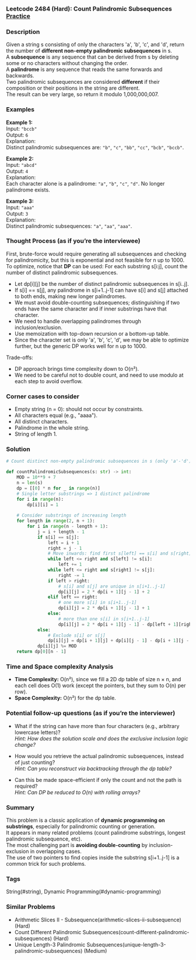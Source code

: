 ### Leetcode 2484 (Hard): Count Palindromic Subsequences [Practice](https://leetcode.com/problems/count-palindromic-subsequences)

### Description  
Given a string s consisting of only the characters 'a', 'b', 'c', and 'd', return the number of **different non-empty palindromic subsequences** in s.  
A **subsequence** is any sequence that can be derived from s by deleting some or no characters without changing the order.  
A **palindrome** is any sequence that reads the same forwards and backwards.  
Two palindromic subsequences are considered **different** if their composition or their positions in the string are different.  
The result can be very large, so return it modulo 1,000,000,007.

### Examples  

**Example 1:**  
Input: `"bccb"`  
Output: `6`  
Explanation:  
Distinct palindromic subsequences are: `"b"`, `"c"`, `"bb"`, `"cc"`, `"bcb"`, `"bccb"`.

**Example 2:**  
Input: `"abcd"`  
Output: `4`  
Explanation:  
Each character alone is a palindrome: `"a"`, `"b"`, `"c"`, `"d"`. No longer palindrome exists.

**Example 3:**  
Input: `"aaa"`  
Output: `3`  
Explanation:  
Distinct palindromic subsequences: `"a"`, `"aa"`, `"aaa"`.


### Thought Process (as if you’re the interviewee)  
First, brute-force would require generating all subsequences and checking for palindromicity, but this is exponential and not feasible for n up to 1000.  
To optimize, notice that **DP** can be used: For each substring s[i:j], count the number of distinct palindromic subsequences.  
- Let dp[i][j] be the number of distinct palindromic subsequences in s[i..j].  
- If s[i] == s[j], any palindrome in s[i+1..j-1] can have s[i] and s[j] attached to both ends, making new longer palindromes.  
- We must avoid double-counting subsequences; distinguishing if two ends have the same character and if inner substrings have that character.  
- We need to handle overlapping palindromes through inclusion/exclusion.  
- Use memoization with top-down recursion or a bottom-up table.  
- Since the character set is only 'a', 'b', 'c', 'd', we may be able to optimize further, but the generic DP works well for n up to 1000.

Trade-offs:
- DP approach brings time complexity down to O(n²).
- We need to be careful not to double count, and need to use modulo at each step to avoid overflow.

### Corner cases to consider  
- Empty string (n = 0): should not occur by constraints.
- All characters equal (e.g., "aaaa").
- All distinct characters.
- Palindrome in the whole string.
- String of length 1.

### Solution

```python
# Count distinct non-empty palindromic subsequences in s (only 'a'-'d'), modulo 1_000_000_007

def countPalindromicSubsequences(s: str) -> int:
    MOD = 10**9 + 7
    n = len(s)
    dp = [[0] * n for _ in range(n)]
    # Single letter substrings => 1 distinct palindrome
    for i in range(n):
        dp[i][i] = 1
    
    # Consider substrings of increasing length
    for length in range(2, n + 1):
        for i in range(n - length + 1):
            j = i + length - 1
            if s[i] == s[j]:
                left = i + 1
                right = j - 1
                # Move inwards: find first s[left] == s[i] and s[right] == s[j]
                while left <= right and s[left] != s[i]:
                    left += 1
                while left <= right and s[right] != s[j]:
                    right -= 1
                if left > right:
                    # s[i] and s[j] are unique in s[i+1..j-1]
                    dp[i][j] = 2 * dp[i + 1][j - 1] + 2
                elif left == right:
                    # one more s[i] in s[i+1..j-1]
                    dp[i][j] = 2 * dp[i + 1][j - 1] + 1
                else:
                    # more than one s[i] in s[i+1..j-1]
                    dp[i][j] = 2 * dp[i + 1][j - 1] - dp[left + 1][right - 1]
            else:
                # Exclude s[i] or s[j]
                dp[i][j] = dp[i + 1][j] + dp[i][j - 1] - dp[i + 1][j - 1]
            dp[i][j] %= MOD
    return dp[0][n - 1]
```

### Time and Space complexity Analysis  

- **Time Complexity:** O(n²), since we fill a 2D dp table of size n × n, and each cell does O(1) work (except the pointers, but they sum to O(n) per row).
- **Space Complexity:** O(n²) for the dp table.

### Potential follow-up questions (as if you’re the interviewer)  

- What if the string can have more than four characters (e.g., arbitrary lowercase letters)?  
  *Hint: How does the solution scale and does the exclusive inclusion logic change?*

- How would you retrieve the actual palindromic subsequences, instead of just counting?  
  *Hint: Can you reconstruct via backtracking through the dp table?*

- Can this be made space-efficient if only the count and not the path is required?  
  *Hint: Can DP be reduced to O(n) with rolling arrays?*


### Summary
This problem is a classic application of **dynamic programming on substrings**, especially for palindromic counting or generation.  
It appears in many related problems (count palindrome substrings, longest palindromic subsequence, etc).  
The most challenging part is **avoiding double-counting** by inclusion-exclusion in overlapping cases.  
The use of two pointers to find copies inside the substring s[i+1..j-1] is a common trick for such problems.

### Tags
String(#string), Dynamic Programming(#dynamic-programming)

### Similar Problems
- Arithmetic Slices II - Subsequence(arithmetic-slices-ii-subsequence) (Hard)
- Count Different Palindromic Subsequences(count-different-palindromic-subsequences) (Hard)
- Unique Length-3 Palindromic Subsequences(unique-length-3-palindromic-subsequences) (Medium)
